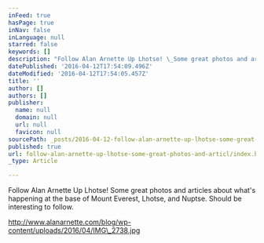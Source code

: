 ```yaml
---
inFeed: true
hasPage: true
inNav: false
inLanguage: null
starred: false
keywords: []
description: "Follow Alan Arnette Up Lhotse! \_Some great photos and articles about what's happening at the base of Mount Everest, Lhotse, and Nuptse. \_Should be interesting to follow. \_"
datePublished: '2016-04-12T17:54:09.496Z'
dateModified: '2016-04-12T17:54:05.457Z'
title: ''
author: []
authors: []
publisher:
  name: null
  domain: null
  url: null
  favicon: null
sourcePath: _posts/2016-04-12-follow-alan-arnette-up-lhotse-some-great-photos-and-articl.md
published: true
url: follow-alan-arnette-up-lhotse-some-great-photos-and-articl/index.html
_type: Article

---
```

Follow Alan Arnette Up Lhotse!  Some great photos and articles about what's happening at the base of Mount Everest, Lhotse, and Nuptse.  Should be interesting to follow.  

http://www.alanarnette.com/blog/wp-content/uploads/2016/04/IMG\_2738.jpg